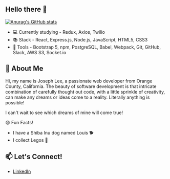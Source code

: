 ## Hello there 👋

<!--
**DevJosephLee/DevJosephLee** is a ✨ _special_ ✨ repository because its `README.md` (this file) appears on your GitHub profile.

Here are some ideas to get you started:

- 🔭 I’m currently working on ...
- 🌱 I’m currently learning ...
- 👯 I’m looking to collaborate on ...
- 🤔 I’m looking for help with ...
- 💬 Ask me about ...
- 📫 How to reach me: ...
- 😄 Pronouns: ...
- ⚡ Fun fact: ...
-->

[![Anurag's GitHub stats](https://github-readme-stats.vercel.app/api?username=DevJosephLee)](https://github.com/anuraghazra/github-readme-stats)
- 💻 Currently studying - Redux, Axios, Twilio
- 📚 Stack - React, Express.js, Node.js, JavaScript, HTML5, CSS3
- 🧰 Tools - Bootstrap 5, npm, PostgreSQL, Babel, Webpack, Git, GitHub, Slack, AWS S3, Socket.io

## 💬 About Me
Hi, my name is Joseph Lee, a passionate web developer from Orange County, California. The beauty of software development is that intricate combination of carefully thought out code, with a little sprinkle of creativity, can make any dreams or ideas come to a reality. Literally anything is possible!

I can't wait to see which dreams of mine will come true!

😄 Fun Facts!
- I have a Shiba Inu dog named Louis 🐕
- I collect Legos 💎

## 📫 Let's Connect!
- [LinkedIn](https://www.linkedin.com/in/dev-joseph-lee/)
